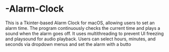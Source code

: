 # -Alarm-Clock
This is a Tkinter-based Alarm Clock for macOS, allowing users to set an alarm time. The program continuously checks the current time and plays a sound when the alarm goes off. It uses multithreading to prevent UI freezing and playsound for audio playback. Users can select hours, minutes, and seconds via dropdown menus and set the alarm with a butto
